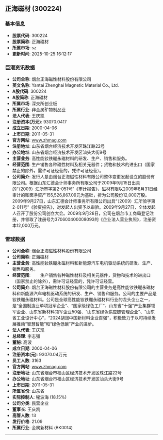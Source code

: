 ## 正海磁材 (300224)

### 基本信息

- **股票代码**: 300224
- **股票简称**: 正海磁材
- **所属市场**: sz
- **更新时间**: 2025-10-25 16:12:17

### 巨潮资讯数据

- **公司全称**: 烟台正海磁性材料股份有限公司
- **英文名称**: Yantai Zhenghai Magnetic Material Co., Ltd.
- **A股代码**: 300224
- **A股简称**: 正海磁材
- **所属市场**: 深交所创业板
- **所属行业**: 非金属矿物制品业
- **法人代表**: 王庆凯
- **注册资本(万元)**: 93070.0417
- **成立日期**: 2000-04-06
- **上市日期**: 2011-05-31
- **官方网站**: www.zhmag.com
- **注册地址**: 山东省烟台经济技术开发区珠江路22号
- **办公地址**: 山东省烟台经济技术开发区汕头大街9号
- **主营业务**: 高性能钕铁硼永磁材料的研发、生产、销售和服务。
- **经营范围**: 生产销售各种磁性材料及相关元器件；货物和技术的进出口（国家禁止的除外，需许可证经营的，凭许可证经营）。
- **公司简介**: 发行人是由烟台正海磁性材料有限公司整体变更发起设立的股份有限公司。根据山东汇德会计师事务所有限公司于2009年9月15日出具的“（2009）汇所审字第2-051号”《审计报告》，磁材有限以2009年8月31日经审计的账面净资产155,526,867.09元为基础，折为公司股份12,000万股。2009年9月27日，山东汇德会计师事务所有限公司出具“（2009）汇所验字第2-011号”《验资报告》，对发起人出资予以审验。2009年9月27日，全体发起人召开了股份公司创立大会。2009年9月28日，公司在烟台市工商局登记注册，并领取了注册号为370600400008093的《企业法人营业执照》，注册资本12,000万元。

### 雪球数据

- **公司全称**: 烟台正海磁性材料股份有限公司
- **公司简称**: 正海磁材
- **主营业务**: 高性能钕铁硼永磁材料和新能源汽车电机驱动系统的研发、生产、销售和服务。
- **经营范围**: 　　生产销售各种磁性材料及相关元器件，货物和技术的进出口（国家禁止的除外），需许可证经营的，凭许可证经营。
- **公司简介**: 烟台正海磁性材料股份有限公司的主营业务是高性能钕铁硼永磁材料和新能源汽车电机驱动系统的研发、生产、销售和服务。公司的主要产品是钕铁硼永磁材料。公司是全球高性能钕铁硼永磁材料行业的龙头企业之一，是“全国制造业单项冠军企业”、“国家级绿色工厂”、山东省“十强”产业集群领军企业、山东省新材料领军企业50强、“山东省绿色供应链管理企业”、“山东省工业设计中心”，“2024胡润中国新材料企业百强”，积极致力于以可持续发展推动“智慧智能”和“绿色低碳”产业的进步。
- **法人代表**: 王庆凯
- **总经理**: 李志强
- **董秘**: 高波
- **成立日期**: 2000-04-06
- **注册资本(元)**: 93070.04万元
- **员工人数**: 3163
- **官方网站**: www.zhmag.com
- **注册地址**: 山东省烟台市福山区经济技术开发区珠江路22号
- **办公地址**: 山东省烟台市福山区经济技术开发区汕头大街9号
- **上市日期**: 2011-05-31
- **所属省份**: 山东省
- **实际控制人**: 秘波海 (18.15%)
- **公司分类**: 民营企业
- **董事长**: 王庆凯
- **高管人数**: 13
- **发行价格**: 21.09
- **所属行业**: 金属新材料 (BK0014)

---